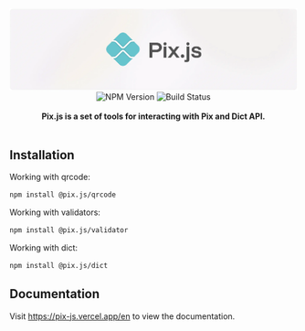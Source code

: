 <picture>
  <source media="(prefers-color-scheme: dark)" srcset="https://github.com/victor-teles/pix.js/raw/main/.github/banner-dark.webp">
  <img alt="pix.js banner" src="https://github.com/victor-teles/pix.js/raw/main/.github/banner.webp">
</picture>

<div align="center">
    <img src="https://badgen.net/npm/v/pix.js?" alt="NPM Version" />
    <img src="https://github.com/victor-teles/pix.js/actions/workflows/ci.yaml/badge.svg" alt="Build Status" />
</a>
</div>
<br />

<div align="center"><strong>Pix.js is a set of tools for interacting with Pix and Dict API.</strong></div>

<br />

## Installation

Working with qrcode:

```bash
npm install @pix.js/qrcode
```

Working with validators:

```bash
npm install @pix.js/validator
```

Working with dict:

```bash
npm install @pix.js/dict
```

## Documentation

Visit https://pix-js.vercel.app/en to view the documentation.
